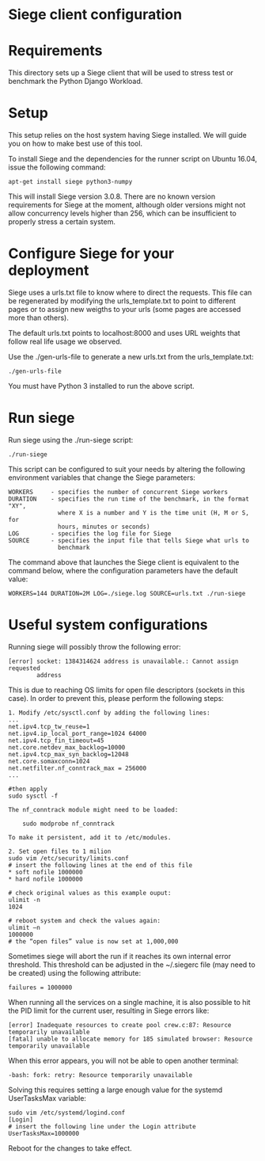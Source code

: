 # Siege client configuration

# Requirements
This directory sets up a Siege client that will be used to stress test or
benchmark the Python Django Workload.

# Setup
This setup relies on the host system having Siege installed. We will guide you
on how to make best use of this tool.

To install Siege and the dependencies for the runner script on Ubuntu 16.04,
issue the following command:

    apt-get install siege python3-numpy

This will install Siege version 3.0.8. There are no known version requirements
for Siege at the moment, although older versions might not allow concurrency
levels higher than 256, which can be insufficient to properly stress a certain
system.

# Configure Siege for your deployment
Siege uses a urls.txt file to know where to direct the requests. This file can
be regenerated by modifying the urls_template.txt to point to different pages
or to assign new weigths to your urls (some pages are accessed more than
others).

The default urls.txt points to localhost:8000 and uses URL weights that follow
real life usage we observed.

Use the ./gen-urls-file to generate a new urls.txt from the urls_template.txt:

    ./gen-urls-file

You must have Python 3 installed to run the above script.

# Run siege
Run siege using the ./run-siege script:

    ./run-siege

This script can be configured to suit your needs by altering the following
environment variables that change the Siege parameters:

    WORKERS     - specifies the number of concurrent Siege workers
    DURATION    - specifies the run time of the benchmark, in the format "XY",
                  where X is a number and Y is the time unit (H, M or S, for
                  hours, minutes or seconds)
    LOG         - specifies the log file for Siege
    SOURCE      - specifies the input file that tells Siege what urls to
                  benchmark

The command above that launches the Siege client is equivalent to the command
below, where the configuration parameters have the default value:

    WORKERS=144 DURATION=2M LOG=./siege.log SOURCE=urls.txt ./run-siege

# Useful system configurations
Running siege will possibly throw the following error:

    [error] socket: 1384314624 address is unavailable.: Cannot assign requested
            address

This is due to reaching OS limits for open file descriptors (sockets in this
case). In order to prevent this, please perform the following steps:

    1. Modify /etc/sysctl.conf by adding the following lines:
    ...
    net.ipv4.tcp_tw_reuse=1
    net.ipv4.ip_local_port_range=1024 64000
    net.ipv4.tcp_fin_timeout=45
    net.core.netdev_max_backlog=10000
    net.ipv4.tcp_max_syn_backlog=12048
    net.core.somaxconn=1024
    net.netfilter.nf_conntrack_max = 256000
    ...

    #then apply
    sudo sysctl -f

    The nf_conntrack module might need to be loaded:

        sudo modprobe nf_conntrack

    To make it persistent, add it to /etc/modules.

    2. Set open files to 1 milion
    sudo vim /etc/security/limits.conf
    # insert the following lines at the end of this file
    * soft nofile 1000000
    * hard nofile 1000000

    # check original values as this example ouput:
    ulimit -n
    1024

    # reboot system and check the values again:
    ulimit –n
    1000000
    # the “open files” value is now set at 1,000,000

Sometimes siege will abort the run if it reaches its own internal error
threshold. This threshold can be adjusted in the ~/.siegerc file (may need to
be created) using the following attribute:

    failures = 1000000

When running all the services on a single machine, it is also possible to hit
the PID limit for the current user, resulting in Siege errors like:

    [error] Inadequate resources to create pool crew.c:87: Resource temporarily unavailable
    [fatal] unable to allocate memory for 185 simulated browser: Resource temporarily unavailable

When this error appears, you will not be able to open another terminal:

    -bash: fork: retry: Resource temporarily unavailable

Solving this requires setting a large enough value for the systemd UserTasksMax
variable:

    sudo vim /etc/systemd/logind.conf
    [Login]
    # insert the following line under the Login attribute
    UserTasksMax=1000000

Reboot for the changes to take effect.

